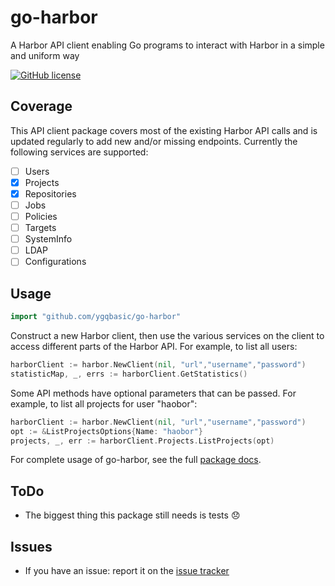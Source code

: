 # go-harbor

A Harbor API client enabling Go programs to interact with Harbor in a simple and uniform way

[![GitHub license](https://img.shields.io/github/license/ygqbasic/go-harbor.svg?style=flat)](https://github.com/ygqbasic/go-harbor/blob/master/LICENSE)

## Coverage

This API client package covers most of the existing Harbor API calls and is updated regularly
to add new and/or missing endpoints. Currently the following services are supported:

- [ ] Users
- [x] Projects
- [x] Repositories
- [ ] Jobs
- [ ] Policies
- [ ] Targets
- [ ] SystemInfo
- [ ] LDAP
- [ ] Configurations

## Usage

```go
import "github.com/ygqbasic/go-harbor"
```

Construct a new Harbor client, then use the various services on the client to
access different parts of the Harbor API. For example, to list all
users:

```go
harborClient := harbor.NewClient(nil, "url","username","password")
statisticMap, _, errs := harborClient.GetStatistics()
```

Some API methods have optional parameters that can be passed. For example,
to list all projects for user "haobor":

```go
harborClient := harbor.NewClient(nil, "url","username","password")
opt := &ListProjectsOptions{Name: "haobor"}
projects, _, err := harborClient.Projects.ListProjects(opt)
```

For complete usage of go-harbor, see the full [package docs](https://godoc.org/github.com/ygqbasic/go-harbor).

## ToDo

- The biggest thing this package still needs is tests :disappointed:

## Issues

- If you have an issue: report it on the [issue tracker](https://github.com/ygqbasic/go-harbor/issues)
